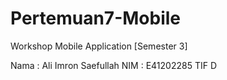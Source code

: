 # Pertemuan7-Mobile
Workshop Mobile Application [Semester 3]

Nama : Ali Imron Saefullah
NIM : E41202285
TIF D
